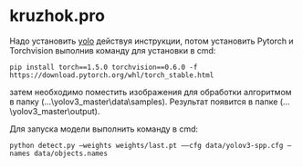 # kruzhok.pro
Надо установить [yolo](https://github.com/ultralytics/yolov3) действуя инструкции, потом установить Pytorch и Torchvision выполнив команду для установки в cmd: 
```
pip install torch==1.5.0 torchvision==0.6.0 -f https://download.pytorch.org/whl/torch_stable.html
```

затем необходимо поместить изображения для обработки алгоритмом в папку (…\yolov3_master\data\samples\). Результат появится в папке (…\yolov3_master\output\).

Для запуска модели выполнить команду в cmd:
```
python detect.py —weights weights/last.pt ——cfg data/yolov3-spp.cfg —names data/objects.names
```
